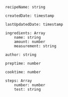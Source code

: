 

    recipeName: string

    createdDate: timestamp

    lastUpdatedDate: timestamp

    ingredients: Array
        name: string
        amount: number
        measurement: string

    author: string

    preptime: number

    cooktime: number

    steps: Array
        number: number
        test: string
